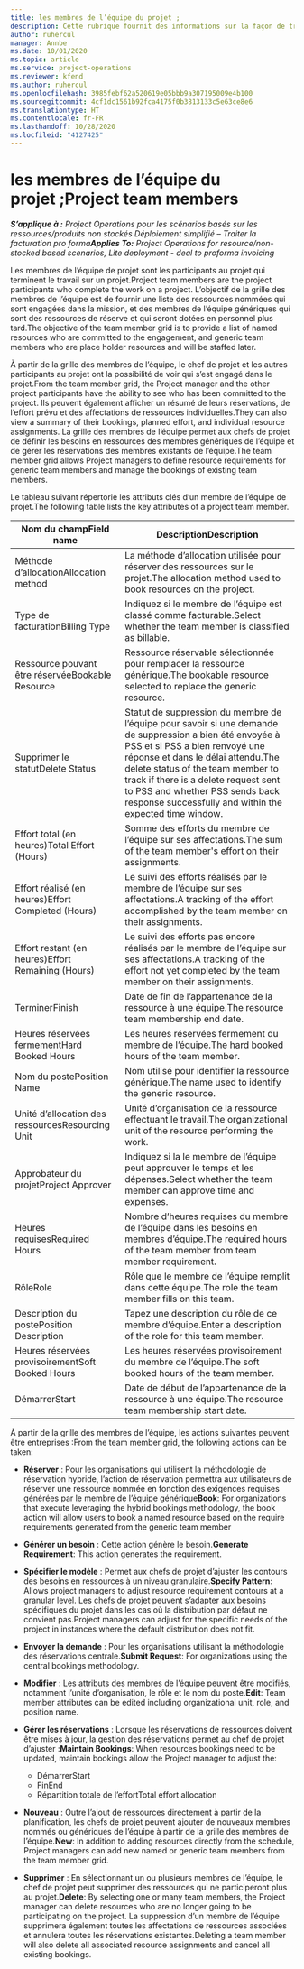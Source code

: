 ```yaml
---
title: les membres de l’équipe du projet ;
description: Cette rubrique fournit des informations sur la façon de travailler avec les informations, les attributs et la planification des membres de l’équipe de projet.
author: ruhercul
manager: Annbe
ms.date: 10/01/2020
ms.topic: article
ms.service: project-operations
ms.reviewer: kfend
ms.author: ruhercul
ms.openlocfilehash: 3985febf62a520619e05bbb9a307195009e4b100
ms.sourcegitcommit: 4cf1dc1561b92fca4175f0b3813133c5e63ce8e6
ms.translationtype: HT
ms.contentlocale: fr-FR
ms.lasthandoff: 10/28/2020
ms.locfileid: "4127425"
---
```

# <a name="project-team-members"></a><span data-ttu-id="d3346-103">les membres de l’équipe du projet ;</span><span class="sxs-lookup"><span data-stu-id="d3346-103">Project team members</span></span>

<span data-ttu-id="d3346-104">_**S’applique à :** Project Operations pour les scénarios basés sur les ressources/produits non stockés Déploiement simplifié – Traiter la facturation pro forma_</span><span class="sxs-lookup"><span data-stu-id="d3346-104">_**Applies To:** Project Operations for resource/non-stocked based scenarios, Lite deployment - deal to proforma invoicing_</span></span>

<span data-ttu-id="d3346-105">Les membres de l’équipe de projet sont les participants au projet qui terminent le travail sur un projet.</span><span class="sxs-lookup"><span data-stu-id="d3346-105">Project team members are the project participants who complete the work on a project.</span></span> <span data-ttu-id="d3346-106">L’objectif de la grille des membres de l’équipe est de fournir une liste des ressources nommées qui sont engagées dans la mission, et des membres de l’équipe génériques qui sont des ressources de réserve et qui seront dotées en personnel plus tard.</span><span class="sxs-lookup"><span data-stu-id="d3346-106">The objective of the team member grid is to provide a list of named resources who are committed to the engagement, and generic team members who are place holder resources and will be staffed later.</span></span>

<span data-ttu-id="d3346-107">À partir de la grille des membres de l’équipe, le chef de projet et les autres participants au projet ont la possibilité de voir qui s’est engagé dans le projet.</span><span class="sxs-lookup"><span data-stu-id="d3346-107">From the team member grid, the Project manager and the other project participants have the ability to see who has been committed to the project.</span></span> <span data-ttu-id="d3346-108">Ils peuvent également afficher un résumé de leurs réservations, de l’effort prévu et des affectations de ressources individuelles.</span><span class="sxs-lookup"><span data-stu-id="d3346-108">They can also view a summary of their bookings, planned effort, and individual resource assignments.</span></span> <span data-ttu-id="d3346-109">La grille des membres de l’équipe permet aux chefs de projet de définir les besoins en ressources des membres génériques de l’équipe et de gérer les réservations des membres existants de l’équipe.</span><span class="sxs-lookup"><span data-stu-id="d3346-109">The team member grid allows Project managers to define resource requirements for generic team members and manage the bookings of existing team members.</span></span>

<span data-ttu-id="d3346-110">Le tableau suivant répertorie les attributs clés d’un membre de l’équipe de projet.</span><span class="sxs-lookup"><span data-stu-id="d3346-110">The following table lists the key attributes of a project team member.</span></span>

| <span data-ttu-id="d3346-111">Nom du champ</span><span class="sxs-lookup"><span data-stu-id="d3346-111">Field name</span></span>          | <span data-ttu-id="d3346-112">Description</span><span class="sxs-lookup"><span data-stu-id="d3346-112">Description</span></span>                                                                                                                                                                  |
|--------------------------|-----------------------------------------------------------------------------------------------------------------------------------------------------------------------------------|
| <span data-ttu-id="d3346-113">Méthode d’allocation</span><span class="sxs-lookup"><span data-stu-id="d3346-113">Allocation method</span></span>        | <span data-ttu-id="d3346-114">La méthode d’allocation utilisée pour réserver des ressources sur le projet.</span><span class="sxs-lookup"><span data-stu-id="d3346-114">The allocation method used to book resources on the project.</span></span>                                                                         |
| <span data-ttu-id="d3346-115">Type de facturation</span><span class="sxs-lookup"><span data-stu-id="d3346-115">Billing Type</span></span>             | <span data-ttu-id="d3346-116">Indiquez si le membre de l’équipe est classé comme facturable.</span><span class="sxs-lookup"><span data-stu-id="d3346-116">Select whether the team member is classified as billable.</span></span>                                                                                                                                       |
| <span data-ttu-id="d3346-117">Ressource pouvant être réservée</span><span class="sxs-lookup"><span data-stu-id="d3346-117">Bookable Resource</span></span>        | <span data-ttu-id="d3346-118">Ressource réservable sélectionnée pour remplacer la ressource générique.</span><span class="sxs-lookup"><span data-stu-id="d3346-118">The bookable resource selected to replace the generic resource.</span></span>                                                                                                                   |
| <span data-ttu-id="d3346-119">Supprimer le statut</span><span class="sxs-lookup"><span data-stu-id="d3346-119">Delete Status</span></span>            | <span data-ttu-id="d3346-120">Statut de suppression du membre de l’équipe pour savoir si une demande de suppression a bien été envoyée à PSS et si PSS a bien renvoyé une réponse et dans le délai attendu.</span><span class="sxs-lookup"><span data-stu-id="d3346-120">The delete status of the team member to track if there is a delete request sent to PSS and whether PSS sends back response successfully and within the expected time window.</span></span> |
| <span data-ttu-id="d3346-121">Effort total (en heures)</span><span class="sxs-lookup"><span data-stu-id="d3346-121">Total Effort (Hours)</span></span>     | <span data-ttu-id="d3346-122">Somme des efforts du membre de l’équipe sur ses affectations.</span><span class="sxs-lookup"><span data-stu-id="d3346-122">The sum of the team member's effort on their assignments.</span></span>                                                                                                                         |
| <span data-ttu-id="d3346-123">Effort réalisé (en heures)</span><span class="sxs-lookup"><span data-stu-id="d3346-123">Effort Completed (Hours)</span></span> | <span data-ttu-id="d3346-124">Le suivi des efforts réalisés par le membre de l’équipe sur ses affectations.</span><span class="sxs-lookup"><span data-stu-id="d3346-124">A tracking of the effort accomplished by the team member on their assignments.</span></span>                                                                                           |
| <span data-ttu-id="d3346-125">Effort restant (en heures)</span><span class="sxs-lookup"><span data-stu-id="d3346-125">Effort Remaining (Hours)</span></span> | <span data-ttu-id="d3346-126">Le suivi des efforts pas encore réalisés par le membre de l’équipe sur ses affectations.</span><span class="sxs-lookup"><span data-stu-id="d3346-126">A tracking of the effort not yet completed by the team member on their assignments.</span></span>                                                                                    |
| <span data-ttu-id="d3346-127">Terminer</span><span class="sxs-lookup"><span data-stu-id="d3346-127">Finish</span></span>                   | <span data-ttu-id="d3346-128">Date de fin de l’appartenance de la ressource à une équipe.</span><span class="sxs-lookup"><span data-stu-id="d3346-128">The resource team membership end date.</span></span>                                                                                                                                            |
| <span data-ttu-id="d3346-129">Heures réservées fermement</span><span class="sxs-lookup"><span data-stu-id="d3346-129">Hard Booked Hours</span></span>        | <span data-ttu-id="d3346-130">Les heures réservées fermement du membre de l’équipe.</span><span class="sxs-lookup"><span data-stu-id="d3346-130">The hard booked hours of the team member.</span></span>                                                                                                                                                                |
| <span data-ttu-id="d3346-131">Nom du poste</span><span class="sxs-lookup"><span data-stu-id="d3346-131">Position Name</span></span>            | <span data-ttu-id="d3346-132">Nom utilisé pour identifier la ressource générique.</span><span class="sxs-lookup"><span data-stu-id="d3346-132">The name used to identify the generic resource.</span></span>                                                                                                                                   |
| <span data-ttu-id="d3346-133">Unité d’allocation des ressources</span><span class="sxs-lookup"><span data-stu-id="d3346-133">Resourcing Unit</span></span>          | <span data-ttu-id="d3346-134">Unité d’organisation de la ressource effectuant le travail.</span><span class="sxs-lookup"><span data-stu-id="d3346-134">The organizational unit of the resource performing the work.</span></span>                                                                                                                      |
| <span data-ttu-id="d3346-135">Approbateur du projet</span><span class="sxs-lookup"><span data-stu-id="d3346-135">Project Approver</span></span>         | <span data-ttu-id="d3346-136">Indiquez si la le membre de l’équipe peut approuver le temps et les dépenses.</span><span class="sxs-lookup"><span data-stu-id="d3346-136">Select whether the team member can approve time and expenses.</span></span>                                                                                                                     |
| <span data-ttu-id="d3346-137">Heures requises</span><span class="sxs-lookup"><span data-stu-id="d3346-137">Required Hours</span></span>           | <span data-ttu-id="d3346-138">Nombre d’heures requises du membre de l’équipe dans les besoins en membres d’équipe.</span><span class="sxs-lookup"><span data-stu-id="d3346-138">The required hours of the team member from team member requirement.</span></span>                                                                                                                       |
| <span data-ttu-id="d3346-139">Rôle</span><span class="sxs-lookup"><span data-stu-id="d3346-139">Role</span></span>                     | <span data-ttu-id="d3346-140">Rôle que le membre de l’équipe remplit dans cette équipe.</span><span class="sxs-lookup"><span data-stu-id="d3346-140">The role the team member fills on this team.</span></span>                                                                                                                                |
| <span data-ttu-id="d3346-141">Description du poste</span><span class="sxs-lookup"><span data-stu-id="d3346-141">Position Description</span></span>     | <span data-ttu-id="d3346-142">Tapez une description du rôle de ce membre d’équipe.</span><span class="sxs-lookup"><span data-stu-id="d3346-142">Enter a description of the role for this team member.</span></span>                                                                                                                             |
| <span data-ttu-id="d3346-143">Heures réservées provisoirement</span><span class="sxs-lookup"><span data-stu-id="d3346-143">Soft Booked Hours</span></span>        | <span data-ttu-id="d3346-144">Les heures réservées provisoirement du membre de l’équipe.</span><span class="sxs-lookup"><span data-stu-id="d3346-144">The soft booked hours of the team member.</span></span>                                                                                                                                                                 |
| <span data-ttu-id="d3346-145">Démarrer</span><span class="sxs-lookup"><span data-stu-id="d3346-145">Start</span></span>                    | <span data-ttu-id="d3346-146">Date de début de l’appartenance de la ressource à une équipe.</span><span class="sxs-lookup"><span data-stu-id="d3346-146">The resource team membership start date.</span></span>                                                                                                                                          |

<span data-ttu-id="d3346-147">À partir de la grille des membres de l’équipe, les actions suivantes peuvent être entreprises :</span><span class="sxs-lookup"><span data-stu-id="d3346-147">From the team member grid, the following actions can be taken:</span></span>

- <span data-ttu-id="d3346-148">**Réserver** : Pour les organisations qui utilisent la méthodologie de réservation hybride, l’action de réservation permettra aux utilisateurs de réserver une ressource nommée en fonction des exigences requises générées par le membre de l’équipe générique</span><span class="sxs-lookup"><span data-stu-id="d3346-148">**Book**: For organizations that execute leveraging the hybrid bookings methodology, the book action will allow users to book a named resource based on the require requirements generated from the generic team member</span></span>
- <span data-ttu-id="d3346-149">**Générer un besoin** : Cette action génère le besoin.</span><span class="sxs-lookup"><span data-stu-id="d3346-149">**Generate Requirement**: This action generates the requirement.</span></span>
- <span data-ttu-id="d3346-150">**Spécifier le modèle** : Permet aux chefs de projet d’ajuster les contours des besoins en ressources à un niveau granulaire.</span><span class="sxs-lookup"><span data-stu-id="d3346-150">**Specify Pattern**: Allows project managers to adjust resource requirement contours at a granular level.</span></span> <span data-ttu-id="d3346-151">Les chefs de projet peuvent s’adapter aux besoins spécifiques du projet dans les cas où la distribution par défaut ne convient pas.</span><span class="sxs-lookup"><span data-stu-id="d3346-151">Project managers can adjust for the specific needs of the project in instances where the default distribution does not fit.</span></span>
- <span data-ttu-id="d3346-152">**Envoyer la demande** : Pour les organisations utilisant la méthodologie des réservations centrale.</span><span class="sxs-lookup"><span data-stu-id="d3346-152">**Submit Request**: For organizations using the central bookings methodology.</span></span>
- <span data-ttu-id="d3346-153">**Modifier** : Les attributs des membres de l’équipe peuvent être modifiés, notamment l’unité d’organisation, le rôle et le nom du poste.</span><span class="sxs-lookup"><span data-stu-id="d3346-153">**Edit**: Team member attributes can be edited including organizational unit, role, and position name.</span></span>
- <span data-ttu-id="d3346-154">**Gérer les réservations** : Lorsque les réservations de ressources doivent être mises à jour, la gestion des réservations permet au chef de projet d’ajuster :</span><span class="sxs-lookup"><span data-stu-id="d3346-154">**Maintain Bookings**: When resources bookings need to be updated, maintain bookings allow the Project manager to adjust the:</span></span>

    - <span data-ttu-id="d3346-155">Démarrer</span><span class="sxs-lookup"><span data-stu-id="d3346-155">Start</span></span>
    - <span data-ttu-id="d3346-156">Fin</span><span class="sxs-lookup"><span data-stu-id="d3346-156">End</span></span>
    - <span data-ttu-id="d3346-157">Répartition totale de l’effort</span><span class="sxs-lookup"><span data-stu-id="d3346-157">Total effort allocation</span></span>

- <span data-ttu-id="d3346-158">**Nouveau** : Outre l’ajout de ressources directement à partir de la planification, les chefs de projet peuvent ajouter de nouveaux membres nommés ou génériques de l’équipe à partir de la grille des membres de l’équipe.</span><span class="sxs-lookup"><span data-stu-id="d3346-158">**New**: In addition to adding resources directly from the schedule, Project managers can add new named or generic team members from the team member grid.</span></span>
- <span data-ttu-id="d3346-159">**Supprimer** : En sélectionnant un ou plusieurs membres de l’équipe, le chef de projet peut supprimer des ressources qui ne participeront plus au projet.</span><span class="sxs-lookup"><span data-stu-id="d3346-159">**Delete**: By selecting one or many team members, the Project manager can delete resources who are no longer going to be participating on the project.</span></span> <span data-ttu-id="d3346-160">La suppression d’un membre de l’équipe supprimera également toutes les affectations de ressources associées et annulera toutes les réservations existantes.</span><span class="sxs-lookup"><span data-stu-id="d3346-160">Deleting a team member will also delete all associated resource assignments and  cancel all existing bookings.</span></span>
